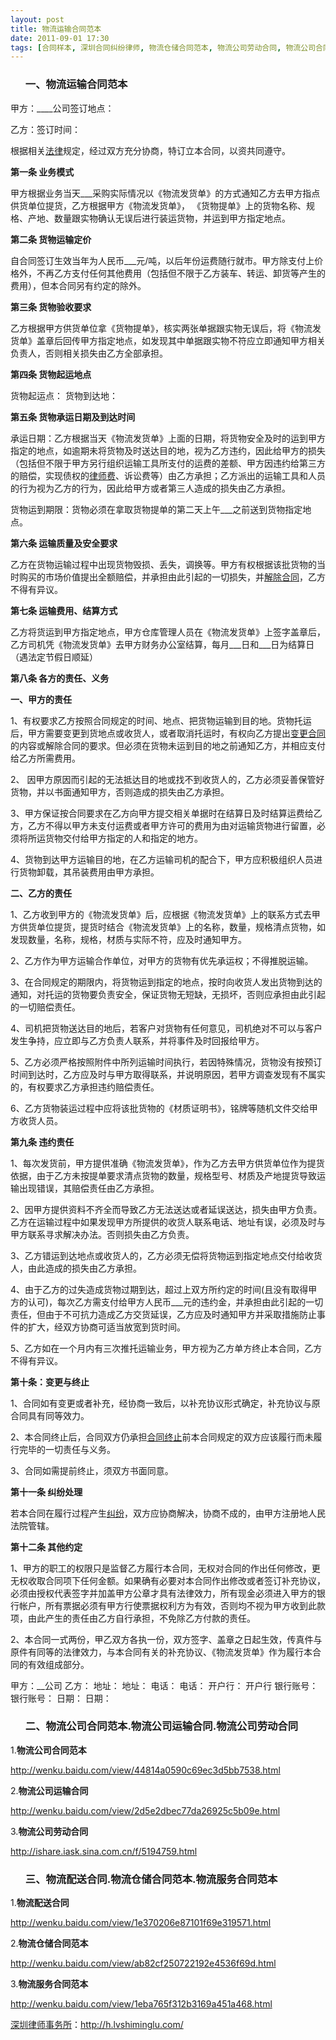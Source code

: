 ```yaml
---
layout: post
title: 物流运输合同范本
date: 2011-09-01 17:30
tags: [合同样本, 深圳合同纠纷律师, 物流仓储合同范本, 物流公司劳动合同, 物流公司合同范本, 物流公司运输合同, 物流服务合同范本, 物流配送合同]
---
```

<ol>
<h3>一、物流运输合同范本</h3>
</ol>
甲方：____公司签订地点：

乙方：签订时间：

根据相关<a href="http://h.lvshiminglu.com/law/category/case" target="_blank">法律</a>规定，经过双方充分协商，特订立本合同，以资共同遵守。

<strong>第一条 业务模式</strong>

甲方根据业务当天___采购实际情况以《物流发货单》的方式通知乙方去甲方指点供货单位提货，乙方根据甲方《物流发货单》， 《货物提单》上的货物名称、规格、产地、数量跟实物确认无误后进行装运货物，并运到甲方指定地点。

<strong>第二条	货物运输定价</strong>

自合同签订生效当年为人民币___元/吨，以后年份运费随行就市。甲方除支付上价格外，不再乙方支付任何其他费用（包括但不限于乙方装车、转运、卸货等产生的费用），但本合同另有约定的除外。

<strong>第三条 货物验收要求</strong>

乙方根据甲方供货单位拿《货物提单》，核实两张单据跟实物无误后，将《物流发货单》盖章后回传甲方指定地点，如发现其中单据跟实物不符应立即通知甲方相关负责人，否则相关损失由乙方全部承担。

<strong>第四条 货物起运地点</strong>

货物起运点：
货物到达地：

<strong>第五条 货物承运日期及到达时间</strong>

承运日期：乙方根据当天《物流发货单》上面的日期，将货物安全及时的运到甲方指定的地点，如逾期未将货物及时送达目的地，视为乙方违约，因此给甲方的损失（包括但不限于甲方另行组织运输工具所支付的运费的差额、甲方因违约给第三方的赔偿，实现债权的<a href="http://h.lvshiminglu.com/law/328.html" target="_blank">律师费</a>、诉讼费等）由乙方承担；乙方派出的运输工具和人员的行为视为乙方的行为，因此给甲方或者第三人造成的损失由乙方承担。

货物运到期限：货物必须在拿取货物提单的第二天上午___之前送到货物指定地点。

<strong>第六条 运输质量及安全要求</strong>

乙方在货物运输过程中出现货物毁损、丢失，调换等。甲方有权根据该批货物的当时购买的市场价值提出全额赔偿，并承担由此引起的一切损失，并<a href="http://h.lvshiminglu.com/law/tag/%E5%90%88%E5%90%8C%E8%A7%A3%E9%99%A4%E5%90%88%E5%90%8C%E7%BB%88%E6%AD%A2" target="_blank">解除合同</a>，乙方不得有异议。

<strong>第七条 运输费用、结算方式</strong>

乙方将货运到甲方指定地点，甲方仓库管理人员在《物流发货单》上签字盖章后，乙方司机凭《物流发货单》去甲方财务办公室结算，每月___日和___日为结算日（遇法定节假日顺延）

<strong>第八条 各方的责任、义务</strong>

<strong>一、甲方的责任</strong>

1、有权要求乙方按照合同规定的时间、地点、把货物运输到目的地。货物托运后，甲方需要变更到货地点或收货人，或者取消托运时，有权向乙方提出<a href="http://h.lvshiminglu.com/law/tag/%E5%8F%AF%E5%8F%98%E6%9B%B4%E5%90%88%E5%90%8C%E7%9A%84%E5%8F%98%E6%9B%B4%E6%9D%83" target="_blank">变更合同</a>的内容或解除合同的要求。但必须在货物未运到目的地之前通知乙方，并相应支付给乙方所需费用。

2、 因甲方原因而引起的无法抵达目的地或找不到收货人的，乙方必须妥善保管好货物，并以书面通知甲方，否则造成的损失由乙方承担。

3、甲方保证按合同要求在乙方向甲方提交相关单据时在结算日及时结算运费给乙方，乙方不得以甲方未支付运费或者甲方许可的费用为由对运输货物进行留置，必须将所运货物交付给甲方指定的人和指定的地方。

4、货物到达甲方运输目的地，在乙方运输司机的配合下，甲方应积极组织人员进行货物卸载，其吊装费用由甲方承担。

<strong>二、乙方的责任</strong>

1、乙方收到甲方的《物流发货单》后，应根据《物流发货单》上的联系方式去甲方供货单位提货，提货时结合《物流发货单》上的名称，数量，规格清点货物，如发现数量，名称，规格，材质与实际不符，应及时通知甲方。

2、乙方作为甲方运输合作单位，对甲方的货物有优先承运权；不得推脱运输。

3、在合同规定的期限内，将货物运到指定的地点，按时向收货人发出货物到达的通知，对托运的货物要负责安全，保证货物无短缺，无损坏，否则应承担由此引起的一切赔偿责任。

4、司机把货物送达目的地后，若客户对货物有任何意见，司机绝对不可以与客户发生争持，应立即与乙方负责人联系，并将事件及时回报给甲方。

5、乙方必须严格按照附件中所列运输时间执行，若因特殊情况，货物没有按预订时间到达时，乙方应及时与甲方取得联系，并说明原因，若甲方调查发现有不属实的，有权要求乙方承担违约赔偿责任。

6、乙方货物装运过程中应将该批货物的《材质证明书》，铭牌等随机文件交给甲方收货人员。

<strong>第九条 违约责任</strong>

1、每次发货前，甲方提供准确《物流发货单》，作为乙方去甲方供货单位作为提货依据，由于乙方未按提单要求清点货物的数量，规格型号、材质及产地提货导致运输出现错误，其赔偿责任由乙方承担。

2、因甲方提供资料不齐全而导致乙方无法送达或者延误送达，损失由甲方负责。乙方在运输过程中如果发现甲方所提供的收货人联系电话、地址有误，必须及时与甲方联系寻求解决办法。否则损失由乙方负责。

3、乙方错运到达地点或收货人的，乙方必须无偿将货物运到指定地点交付给收货人，由此造成的损失由乙方承担。

4、由于乙方的过失造成货物过期到达，超过上双方所约定的时间(且没有取得甲方的认可)，每次乙方需支付给甲方人民币___元的违约金，并承担由此引起的一切责任，但由于不可抗力造成乙方交货延误，乙方应及时通知甲方并采取措施防止事件的扩大，经双方协商可适当放宽到货时间。

5、乙方如在一个月内有三次推托运输业务，甲方视为乙方单方终止本合同，乙方不得有异议。

<strong>第十条：变更与终止</strong>

1、合同如有变更或者补充，经协商一致后，以补充协议形式确定，补充协议与原合同具有同等效力。

2、本合同终止后，合同双方仍承担<a href="http://h.lvshiminglu.com/law/tag/%E5%90%88%E5%90%8C%E7%BB%88%E6%AD%A2%E5%8D%8F%E8%AE%AE%E4%B9%A6" target="_blank">合同终止</a>前本合同规定的双方应该履行而未履行完毕的一切责任与义务。

3、合同如需提前终止，须双方书面同意。

<strong>第十一条 纠纷处理</strong>

若本合同在履行过程产生<a href="http://h.lvshiminglu.com/law/category/contract" target="_blank">纠纷</a>，双方应协商解决，协商不成的，由甲方注册地人民法院管辖。

<strong>第十二条 其他约定</strong>

1、甲方的职工的权限只是监督乙方履行本合同，无权对合同的作出任何修改，更无权收取合同项下任何金额。如果确有必要对本合同作出修改或者签订补充协议，必须由授权代表签字并加盖甲方公章才具有法律效力，所有现金必须进入甲方的银行帐户，所有票据必须有甲方行使票据权利方为有效，否则均不视为甲方收到此款项，由此产生的责任由乙方自行承担，不免除乙方付款的责任。

2、本合同一式两份，甲乙双方各执一份，双方签字、盖章之日起生效，传真件与原件有同等的法律效力，与本合同有关的补充协议、《物流发货单》作为履行本合同的有效组成部分。

甲方：__公司   乙方：
地址：         地址：
电话：         电话：
开户行：       开户行
银行账号：     银行账号：
日期：         日期：
<ol>
<h3>二、物流公司合同范本.物流公司运输合同.物流公司劳动合同</h3>
</ol>
1.<strong>物流公司合同范本</strong>

<a href="http://wenku.baidu.com/view/44814a0590c69ec3d5bb7538.html" target="_blank">http://wenku.baidu.com/view/44814a0590c69ec3d5bb7538.html</a>

2.<strong>物流公司运输合同</strong>

<a href="http://wenku.baidu.com/view/2d5e2dbec77da26925c5b09e.html" target="_blank">http://wenku.baidu.com/view/2d5e2dbec77da26925c5b09e.html</a>

3.<strong>物流公司劳动合同</strong>

<a href="http://ishare.iask.sina.com.cn/f/5194759.html" target="_blank">http://ishare.iask.sina.com.cn/f/5194759.html</a>
<ol>
<h3>三、物流配送合同.物流仓储合同范本.物流服务合同范本</h3>
</ol>
1.<strong>物流配送合同</strong>

<a href="http://wenku.baidu.com/view/1e370206e87101f69e319571.html" target="_blank">http://wenku.baidu.com/view/1e370206e87101f69e319571.html</a>

2.<strong>物流仓储合同范本</strong>

<a href="http://wenku.baidu.com/view/ab82cf250722192e4536f69d.html" target="_blank">http://wenku.baidu.com/view/ab82cf250722192e4536f69d.html</a>

3.<strong>物流服务合同范本</strong>

<a href="http://wenku.baidu.com/view/1eba765f312b3169a451a468.html" target="_blank">http://wenku.baidu.com/view/1eba765f312b3169a451a468.html</a>

<a href="http://h.lvshiminglu.com/">深圳律师事务所</a>：<a href="http://h.lvshiminglu.com/">http://h.lvshiminglu.com/</a>


